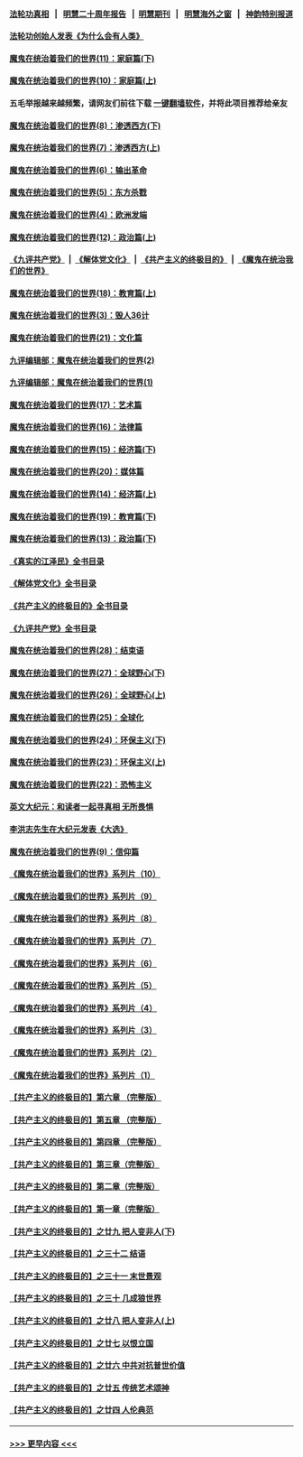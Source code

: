#### [法轮功真相](https://github.com/gfw-breaker/truth/blob/master/README.md?t=0) &nbsp;&nbsp;|&nbsp;&nbsp; [明慧二十周年报告](https://github.com/gfw-breaker/mh-reports/blob/master/README.md?t=0) &nbsp;&nbsp;|&nbsp;&nbsp;[明慧期刊](https://github.com/gfw-breaker/mh-qikan) &nbsp;&nbsp;|&nbsp;&nbsp; [明慧海外之窗](https://github.com/gfw-breaker/mh-news/blob/master/README.md?t=0) &nbsp;&nbsp;|&nbsp;&nbsp; [神韵特别报道](https://github.com/gfw-breaker/mh-news/blob/master/shenyun.md?t=0)
#### [法轮功创始人发表《为什么会有人类》](../pages/nsc422/n13912117.md?t=02130043) 
#### [魔鬼在统治着我们的世界(11)：家庭篇(下)](../pages/nsc422/n10440961.md?t=02130043) 
#### [魔鬼在统治着我们的世界(10)：家庭篇(上)](../pages/nsc422/n10435448.md?t=02130043) 
#### 五毛举报越来越频繁，请网友们前往下载 [一键翻墙软件](https://github.com/gfw-breaker/ssr-accounts)，并将此项目推荐给亲友
#### [魔鬼在统治着我们的世界(8)：渗透西方(下)](../pages/nsc422/n10429603.md?t=02130043) 
#### [魔鬼在统治着我们的世界(7)：渗透西方(上)](../pages/nsc422/n10426013.md?t=02130043) 
#### [魔鬼在统治着我们的世界(6)：输出革命](../pages/nsc422/n10421536.md?t=02130043) 
#### [魔鬼在统治着我们的世界(5)：东方杀戮](../pages/nsc422/n10417707.md?t=02130043) 
#### [魔鬼在统治着我们的世界(4)：欧洲发端](../pages/nsc422/n10414890.md?t=02130043) 
#### [魔鬼在统治着我们的世界(12)：政治篇(上)](../pages/nsc422/n10444576.md?t=02130043) 
#### [《九评共产党》](https://github.com/begood0513/9ping.md/blob/master/README.md) &nbsp;|&nbsp; [《解体党文化》](../../../../jtdwh.md/blob/master/README.md)  &nbsp;|&nbsp; [《共产主义的终极目的》](../../../../gczydzjmd.md/blob/master/README.md) &nbsp;|&nbsp; [《魔鬼在统治我们的世界》](../../../../mgztzwmdsj.md/blob/master/README.md) 
#### [魔鬼在统治着我们的世界(18)：教育篇(上)](../pages/nsc422/n10526970.md?t=02130043) 
#### [魔鬼在统治着我们的世界(3)：毁人36计](../pages/nsc422/n10411583.md?t=02130043) 
#### [魔鬼在统治着我们的世界(21)：文化篇](../pages/nsc422/n10597706.md?t=02130043) 
#### [九评编辑部：魔鬼在统治着我们的世界(2)](../pages/nsc422/n10410036.md?t=02130043) 
#### [九评编辑部：魔鬼在统治着我们的世界(1)](../pages/nsc422/n10406825.md?t=02130043) 
#### [魔鬼在统治着我们的世界(17)：艺术篇](../pages/nsc422/n10499093.md?t=02130043) 
#### [魔鬼在统治着我们的世界(16)：法律篇](../pages/nsc422/n10485969.md?t=02130043) 
#### [魔鬼在统治着我们的世界(15)：经济篇(下)](../pages/nsc422/n10469975.md?t=02130043) 
#### [魔鬼在统治着我们的世界(20)：媒体篇](../pages/nsc422/n10586579.md?t=02130043) 
#### [魔鬼在统治着我们的世界(14)：经济篇(上)](../pages/nsc422/n10457370.md?t=02130043) 
#### [魔鬼在统治着我们的世界(19)：教育篇(下)](../pages/nsc422/n10564808.md?t=02130043) 
#### [魔鬼在统治着我们的世界(13)：政治篇(下)](../pages/nsc422/n10448270.md?t=02130043) 
#### [《真实的江泽民》全书目录](../pages/nsc422/n13721399.md?t=02130043) 
#### [《解体党文化》全书目录](../pages/nsc422/n13721157.md?t=02130043) 
#### [《共产主义的终极目的》全书目录](../pages/nsc422/n13721048.md?t=02130043) 
#### [《九评共产党》全书目录](../pages/nsc422/n13708085.md?t=02130043) 
#### [魔鬼在统治着我们的世界(28)：结束语](../pages/nsc422/n10936246.md?t=02130043) 
#### [魔鬼在统治着我们的世界(27)：全球野心(下)](../pages/nsc422/n10928319.md?t=02130043) 
#### [魔鬼在统治着我们的世界(26)：全球野心(上)](../pages/nsc422/n10900318.md?t=02130043) 
#### [魔鬼在统治着我们的世界(25)：全球化](../pages/nsc422/n10788205.md?t=02130043) 
#### [魔鬼在统治着我们的世界(24)：环保主义(下)](../pages/nsc422/n10695307.md?t=02130043) 
#### [魔鬼在统治着我们的世界(23)：环保主义(上)](../pages/nsc422/n10688613.md?t=02130043) 
#### [魔鬼在统治着我们的世界(22)：恐怖主义](../pages/nsc422/n10614727.md?t=02130043) 
#### [英文大纪元：和读者一起寻真相 无所畏惧](../pages/nsc422/n12542027.md?t=02130043) 
#### [李洪志先生在大纪元发表《大选》](../pages/nsc422/n12534746.md?t=02130043) 
#### [魔鬼在统治着我们的世界(9)：信仰篇](../pages/nsc422/n10432159.md?t=02130043) 
#### [《魔鬼在统治着我们的世界》系列片（10）](../pages/nsc422/n12292670.md?t=02130043) 
#### [《魔鬼在统治着我们的世界》系列片（9）](../pages/nsc422/n12290859.md?t=02130043) 
#### [《魔鬼在统治着我们的世界》系列片（8）](../pages/nsc422/n12287445.md?t=02130043) 
#### [《魔鬼在统治着我们的世界》系列片（7）](../pages/nsc422/n12283425.md?t=02130043) 
#### [《魔鬼在统治着我们的世界》系列片（6）](../pages/nsc422/n12282314.md?t=02130043) 
#### [《魔鬼在统治着我们的世界》系列片（5）](../pages/nsc422/n12281419.md?t=02130043) 
#### [《魔鬼在统治着我们的世界》系列片（4）](../pages/nsc422/n12274024.md?t=02130043) 
#### [《魔鬼在统治着我们的世界》系列片（3）](../pages/nsc422/n12271322.md?t=02130043) 
#### [《魔鬼在统治着我们的世界》系列片（2）](../pages/nsc422/n12269049.md?t=02130043) 
#### [《魔鬼在统治着我们的世界》系列片（1）](../pages/nsc422/n12267575.md?t=02130043) 
#### [【共产主义的终极目的】第六章 （完整版）](../pages/nsc422/n11428913.md?t=02130043) 
#### [【共产主义的终极目的】第五章 （完整版）](../pages/nsc422/n11428912.md?t=02130043) 
#### [【共产主义的终极目的】第四章 （完整版）](../pages/nsc422/n11428907.md?t=02130043) 
#### [【共产主义的终极目的】第三章（完整版）](../pages/nsc422/n11428848.md?t=02130043) 
#### [【共产主义的终极目的】第二章（完整版）](../pages/nsc422/n11428831.md?t=02130043) 
#### [【共产主义的终极目的】第一章（完整版）](../pages/nsc422/n11417651.md?t=02130043) 
#### [【共产主义的终极目的】之廿九 把人变非人(下)](../pages/nsc422/n11344140.md?t=02130043) 
#### [【共产主义的终极目的】之三十二 结语](../pages/nsc422/n11360535.md?t=02130043) 
#### [【共产主义的终极目的】之三十一 末世景观](../pages/nsc422/n11351129.md?t=02130043) 
#### [【共产主义的终极目的】之三十 几成狼世界](../pages/nsc422/n11348280.md?t=02130043) 
#### [【共产主义的终极目的】之廿八 把人变非人(上)](../pages/nsc422/n11340492.md?t=02130043) 
#### [【共产主义的终极目的】之廿七 以恨立国](../pages/nsc422/n11336944.md?t=02130043) 
#### [【共产主义的终极目的】之廿六 中共对抗普世价值](../pages/nsc422/n11324785.md?t=02130043) 
#### [【共产主义的终极目的】之廿五 传统艺术颂神](../pages/nsc422/n11296396.md?t=02130043) 
#### [【共产主义的终极目的】之廿四 人伦典范](../pages/nsc422/n11296397.md?t=02130043) 

----
#### [ >>> 更早内容 <<< ](../indexes/nsc422-earlier.md)
